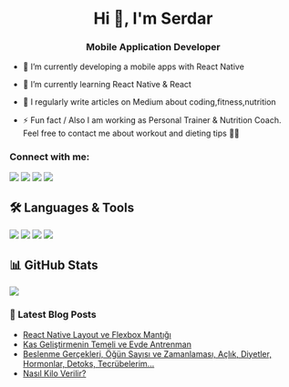 <h1 align="center">Hi 👋, I'm Serdar</h1>
<h3 align="center">Mobile Application Developer</h3>

- 🔭 I’m currently developing a mobile apps with React Native

- 🌱 I’m currently learning React Native & React

- 📝 I regularly write articles on Medium about coding,fitness,nutrition

- ⚡ Fun fact / Also I am working as Personal Trainer & Nutrition Coach. Feel free to contact me about workout and dieting tips 🏋️‍♂️

### Connect with me:
[![](https://img.shields.io/badge/linkedin-%230077B5.svg?&style=for-the-badge&logo=linkedin&logoColor=white)](https://www.linkedin.com/in/serdar-bedir-24a076159/)
[![](https://img.shields.io/badge/medium-%2312100E.svg?&style=for-the-badge&logo=medium&logoColor=white)](https://srdrbdrd.medium.com/)
[![](https://img.shields.io/badge/-Hackerrank-2EC866?style=for-the-badge&logo=HackerRank&logoColor=white)](https://www.hackerrank.com/srdrbdrd)
[![](https://img.shields.io/badge/Instagram-E4405F?style=for-the-badge&logo=instagram&logoColor=white)](https://www.instagram.com/srdrbdrd/)

## 🛠 Languages & Tools 

<img src="https://img.shields.io/badge/React_Native-20232A?style=for-the-badge&logo=react&logoColor=61DAFB"></img>
<img src="https://img.shields.io/badge/JavaScript-323330?style=for-the-badge&logo=javascript&logoColor=F7DF1E"></img>
<img src="https://img.shields.io/badge/Java-ED8B00?style=for-the-badge&logo=java&logoColor=white"></img>
<img src="https://img.shields.io/badge/MySQL-005C84?style=for-the-badge&logo=mysql&logoColor=white"></img>

## 📊 GitHub Stats
<img src="https://github-readme-stats.vercel.app/api?username=srdrbdrd&count_private=true&show_icons=true&theme=prussian">

### 📕 Latest Blog Posts

<!-- BLOG-POST-LIST:START -->
- [React Native Layout ve Flexbox Mantığı](https://srdrbdrd.medium.com/react-native-layout-ve-flexbox-mant%C4%B1%C4%9F%C4%B1-82e314f4a950?p=82e314f4a950)
- [Kas Geliştirmenin Temeli ve Evde Antrenman](https://srdrbdrd.medium.com/kas-geli%C5%9Ftirmenin-temeli-ve-evde-antrenman-275d7332bbb2)
- [Beslenme Gerçekleri, Öğün Sayısı ve Zamanlaması, Açlık, Diyetler, Hormonlar, Detoks, Tecrübelerim…](https://srdrbdrd.medium.com/do%C4%9Fru-beslenme-%C3%B6%C4%9F%C3%BCn-say%C4%B1s%C4%B1-ve-zamanlamas%C4%B1-a%C3%A7l%C4%B1k-diyetler-hormonlar-tecr%C3%BCbelerim-66d70c5c1fc5)
- [Nasıl Kilo Verilir?](https://srdrbdrd.medium.com/nas%C4%B1l-kilo-verilir-51478e1e77a2)
<!-- BLOG-POST-LIST:END -->



